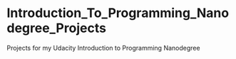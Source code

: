 # Introduction_To_Programming_Nanodegree_Projects
Projects for my Udacity Introduction to Programming Nanodegree
